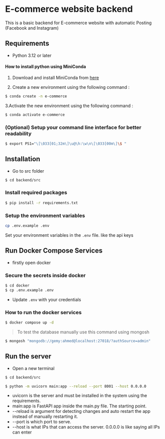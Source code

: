 # E-commerce website backend

This is a basic backend for E-commerce website with automatic Posting (Facebook and Instagram) 

## Requirements

- Python 3.12 or later

#### How to install python using MiniConda 

1. Download and install MiniConda from [here](https://www.anaconda.com/docs/getting-started/miniconda/install#quickstart-install-instructions)

2. Create a new environment using the following command : 
```bash
$ conda create -n e-commerce
```

3.Activate the new environment using the following command :
```bash
$ conda activate e-commerce
```

### (Optional) Setup your command line interface for better readability

```bash
$ export PS1="\[\033[01;32m\]\u@\h:\w\n\[\033[00m\]\$ "
```  
## Installation

- Go to src folder 

```bash
$ cd backend/src
```

### Install required packages

```bash
$ pip install -r requirements.txt
```

### Setup the environment variables

```bash
cp .env.example .env
```

Set your environment variables in the `.env` file. like the api keys

## Run Docker Compose Services

- firstly open docker

### Secure the secrets inside docker

```bash
$ cd docker
$ cp .env.example .env 
```

- Update `.env` with your credentials


### How to run the docker services

```bash
$ docker compose up -d
```

> To test the database manually use this command using mongosh 
```bash
$ mongosh "mongodb://gemy:ahmed@localhost:27018/?authSource=admin"
```

## Run the server 
- Open a new terminal

```bash
$ cd backend/src
```
```bash
$ python -m uvicorn main:app --reload --port 8001 --host 0.0.0.0
```

- uvicorn is the server and must be installed in the system using the requirements.
- main:app is FastAPI app inside the main.py file. The starting point.
- --reload is argument for detecting changes and auto restart the app instead of manually restarting it.
- --port is which port to serve.
- --host is what IPs that can access the server. 0.0.0.0 is like saying all IPs can enter

